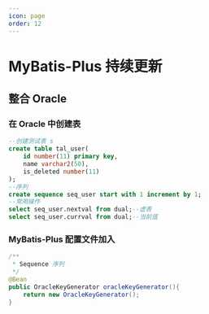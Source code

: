 ```yaml
---
icon: page
order: 12
---
```

# MyBatis-Plus 持续更新

## 整合 Oracle

### 在 Oracle 中创建表

```sql
--创建测试表 s
create table tal_user(
    id number(11) primary key,
    name varchar2(50),
    is_deleted number(11)
);
--序列
create sequence seq_user start with 1 increment by 1;
--常用操作
select seq_user.nextval from dual;--虚表
select seq_user.currval from dual;--当前值
```

### MyBatis-Plus 配置文件加入

```java
/**
 * Sequence 序列
 */
@Bean
public OracleKeyGenerator oracleKeyGenerator(){
    return new OracleKeyGenerator();
}
```
